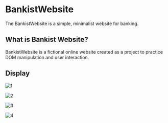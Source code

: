 
# BankistWebsite

The BankistWebsite is a simple, minimalist website for banking. 


## What is Bankist Website?

BankistWebsite is a fictional online website created as a project to practice DOM manipulation and user interaction. 


## Display
![1](https://github.com/user-attachments/assets/bdef34ac-55d4-4b96-8c01-e272c1f6718c)

![2](https://github.com/user-attachments/assets/8d461592-7f71-4c63-b0be-24bd35b91482)

![3](https://github.com/user-attachments/assets/0cca8eec-2d85-4286-ae1b-ce327918e157)

![4](https://github.com/user-attachments/assets/02daafe9-1354-4499-a837-1194eef7737c)
